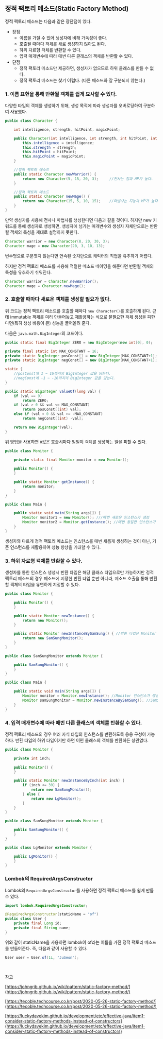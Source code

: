 ## 정적 팩토리 메소드(Static Factory Method) 

정적 팩토리 메소드는 다음과 같은 장단점이 있다.

- 장점
    - 이름을 가질 수 있어 생성자에 비해 가독성이 좋다.
    - 호출될 때마다 객체를 새로 생성하지 않아도 된다.
    - 하위 자료형 객체를 반환할 수 있다.
    - 입력 매개변수에 따라 매번 다른 클래스의 객체를 반환할 수 있다.
- 단점
    - 정적 팩토리 메소드만 제공하면, 생성자가 없으므로 하위 클래스를 만들 수 없다.
    - 정적 팩토리 메소드는 찾기 어렵다. (다른 메소드와 잘 구분되지 않는다.)

### 1. 이름 표현을 통해 반환될 객체를 쉽게 묘사할 수 있다.

다양한 타입의 객체를 생성하기 위해, 생성 목적에 따라 생성자를 오버로딩하여 구분하여 사용했다. 

```java
public class Character {

    int intelligence, strength, hitPoint, magicPoint;

    public Character(int intelligence, int strength, int hitPoint, int magicPoint) {
        this.intelligence = intelligence;  
        this.strength = strength;           
        this.hitPoint = hitPoint;           
        this.magicPoint = magicPoint;       
    }

    //정적 팩토리 메소드
    public static Character newWarrior() {
        return new Character(5, 15, 20, 3);     //전사는 힘과 HP가 높다.
    }

    //정적 팩토리 메소드
    public static Character newMage() {
        return new Character(15, 5, 10, 15);    //마법사는 지능과 MP가 높다.
    }
}
```

만약 생성자를 사용해 전사나 마법사를 생성한다면 다음과 같을 것이다. 하지만 new 키워드를 통해 생성자로 생성하면, 생성자에 넘기는 매개변수와 생성자 자체만으로는 반환될 객체의 특성을 제대로 설명하지 못한다.

```java
Character warrior = new Character(8, 20, 30, 3);
Character mage = new Character(20, 3, 10, 13);
```

변수명으로 구분짓지 않는다면 연속된 숫자만으로 캐릭터의 직업을 유추하기 어렵다.

하지만 정적 팩토리 메소드를 사용해 적절한 메소드 네이밍을 해준다면 반환될 객체의 특성을 유추하기 쉬워진다.

```java
Character warrior = Character.newWarrior();
Character mage = Character.newMage();
```

### 2. 호출할 때마다 새로운 객체를 생성할 필요가 없다.

위 코드는 정적 팩토리 메소드를 호출할 때마다 `new Character()`를 호출하게 된다. 근데 immutable 객체를 미리 만들어놓고 재활용하는 식으로 불필요한 객체 생성을 피한다면(특히 생성 비용이 큰) 성능을 끌어올려 준다.

다음은 `java.math.BigInteger`의 코드이다.

```java
public static final BigInteger ZERO = new BigInteger(new int[0], 0);

private final static int MAX_CONSTANT = 16;
private static BigInteger posConst[] = new BigInteger[MAX_CONSTANT+1];
private static BigInteger negConst[] = new BigInteger[MAX_CONSTANT+1];

static {
    //posConst에 1 ~ 16까지의 BigInteger 값을 담는다. 
    //negConst에 -1 ~ -16까지의 BigInteger 값을 담는다. 
}

public static BigInteger valueOf(long val) {
    if (val == 0)
        return ZERO;
    if (val > 0 && val <= MAX_CONSTANT)
        return posConst[(int) val];
    else if (val < 0 && val >= -MAX_CONSTANT)
        return negConst[(int) -val];

    return new BigInteger(val);
}
```

위 방법을 사용하면 `0`값은 호출시마다 일일이 객체를 생성하는 일을 피할 수 있다.

```java
public class Monitor {

    private static final Monitor monitor = new Monitor();
  
    public Monitor() {
    }

    public static Monitor getInstance() {
        return monitor;
    }
}
```

```java
public class Main {

    public static void main(String args[]) {
        Monitor monitor1 = new Monitor(); ///매번 새로운 인스턴스가 생성
        Monitor monitor2 = Monitor.getInstance(); //매번 동일한 인스턴스가 반환
    }
}
```

생성자와 다르게 정적 팩토리 메소드는 인스턴스를 매번 새롭게 생성하는 것이 아닌, 기존 인스턴스를 재활용하여 성능 향상을 기대할 수 있다.


### 3. 하위 자료형 객체를 반환할 수 있다.

생성자를 통한 인스턴스 생성시 반환 타입은 해당 클래스 타입으로만 가능하지만 정적 팩토리 메소드의 경우 메소드에 지정한 반환 타입 뿐만 아니라, 메소드 호출을 통해 반환할 객체의 타입을 유연하게 지정할 수 있다.

```java
public class Monitor {

    public Monitor() {
    }

    public static Monitor newInstance() {
        return new Monitor();
    }

    public static Monitor newInstanceBySamSung() { //반환 타입은 Monitor 이지만, 해당 타입의 하위 타입인 SamSungMonitor를 반환할 수 있다.
        return new SamSungMonitor();
    }
}
```

```java
public class SamSungMonitor extends Monitor {

    public SamSungMonitor() {
    }
}
```

```java
public class Main {

    public static void main(String args[]) {
        Monitor monitor = Monitor.newInstance(); //Monitor 인스턴스가 생성
        Monitor samSungMonitor = Monitor.newInstanceBySamSung(); //SamSungMonitor 인스턴스가 생성
    }
}
```

### 4. 입력 매개변수에 따라 매번 다른 클래스의 객체를 반환할 수 있다.

정적 팩토리 메소드의 경우 여러 자식 타입의 인스턴스를 반환하도록 응용 구성이 가능하다. 반환 타입의 하위 타입이기만 하면 어떤 클래스의 객체를 반환하든 상관없다.

```java
public class Monitor {

    private int inch;
  
    public Monitor() {
    }

    public static Monitor newInstanceByInch(int inch) {
        if (inch <= 30) {
            return new SamSungMonitor();
        } else {
            return new LgMonitor();
        }
    }
}
```

```java
public class SamSungMonitor extends Monitor {

    public SamSungMonitor() {
    }
}
```

```java
public class LgMonitor extends Monitor {

    public LgMonitor() {
    }
}
```

### Lombok의 RequiredArgsConstructor 

Lombok의 `RequiredArgsConstructor`를 사용하면 정적 팩토리 메소드를 쉽게 만들 수 있다.

```java
import lombok.RequiredArgsConstructor;

@RequiredArgsConstructor(staticName = "of")
public class User {
    private final Long id;
    private final String name;
}
```

위와 같이 staticName을 사용하면 lombok이 of라는 이름을 가진 정적 팩토리 메소드를 만들어준다. 즉, 다음과 같이 사용할 수 있다.

```java
User user = User.of(1L, "JuSeon");
```

<br>

참고

[https://johngrib.github.io/wiki/pattern/static-factory-method/](https://johngrib.github.io/wiki/pattern/static-factory-method/)

[https://tecoble.techcourse.co.kr/post/2020-05-26-static-factory-method/](https://tecoble.techcourse.co.kr/post/2020-05-26-static-factory-method/)

[https://luckydavekim.github.io/development/etc/effective-java/item1-consider-static-factory-methods-instead-of-constructors](https://luckydavekim.github.io/development/etc/effective-java/item1-consider-static-factory-methods-instead-of-constructors)
